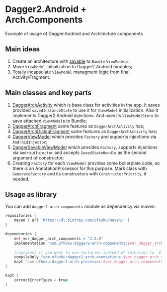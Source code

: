 # Dagger2.Android + Arch.Components  
  
Example of usage of Dagger.Android and Architecture components
  
## Main ideas  
1. Create an architecture with [savable](https://developer.android.com/topic/libraries/architecture/saving-states) to `Bundle` `ViewModels`;
2. Move `ViewModel` initialization to Dagger2.Android modules;
3. Totally incapsulate `ViewModel` managment logic from final Activity/Fragment.

## Main classes and key parts  
1. [DaggerArchActivity](https://github.com/Ufkoku/Dagger2.Android-Arch.Components/blob/master/dagger2-arch-components/src/main/java/com/ufkoku/archcomponents/DaggerArchActivity.kt) which is base class for activities in the app. It saves provided `savedInstanceState` to use it for `ViewModel` initialization. Also it implements Dagger2.Android injections. And uses its `ViewModelStore` to save attached `ViewModel`s to Bundle;
2. [DaggerArchFragment](https://github.com/Ufkoku/Dagger2.Android-Arch.Components/blob/master/dagger2-arch-components/src/main/java/com/ufkoku/archcomponents/DaggerArchFragment.kt) same features as `DaggerArchActivity` has;
3. [DaggerArchDialogFragment](https://github.com/Ufkoku/Dagger2.Android-Arch.Components/blob/master/dagger2-arch-components/src/main/java/com/ufkoku/archcomponents/DaggerArchDialogFragment.kt) same features as `DaggerArchActivity` has;
4. [DaggerViewModel](https://github.com/Ufkoku/Dagger2.Android-Arch.Components/blob/master/dagger2-arch-components/src/main/java/com/ufkoku/archcomponents/DaggerViewModel.kt) which provides `Factory` and supports injections via `AndroidInjector`;
5. [DaggerSavableViewModel](https://github.com/Ufkoku/Dagger2.Android-Arch.Components/blob/master/dagger2-arch-components/src/main/java/com/ufkoku/archcomponents/DaggerSavableViewModel.kt) which provides `Factory`, supports injections via `AndroidInjector` and accepts `SavedStateHandle` as the second argument of constructor;
6. Creating `Factory` for each `ViewModel` provides some boilerplate code, so there is an AnnotationProcessor for this purpose. Mark class with `GenerateFactory` and its constructors with `ConstructorPriority`, if needed.

## Usage as library

You can add `dagger2-arch-components` module as dependency via maven:

```gradle
repositories {
    maven { url 'https://dl.bintray.com/ufkoku/maven/' }
}

dependencies {
    def ver_dagger_arch_components = "2.2.0"
    implementation "com.ufkoku:dagger2-arch-components:$ver_dagger_arch_components"
    
    //optional if you want to use factories instead of injection to `ViewModel` 
    compileOnly "com.ufkoku:dagger2-arch-annotations:$ver_dagger_arch_components"
    kapt "com.ufkoku:dagger2-arch-processor:$ver_dagger_arch_components"
}

kapt {
    correctErrorTypes = true
}
```
